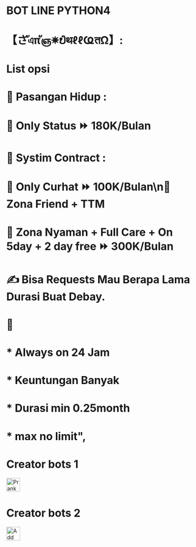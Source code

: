 # BOT LINE PYTHON4

# 【さัএπัஞ✵ບิथℓℓҨतΩ】:
# List opsi
# 🤖 Pasangan Hidup :
# 🔰 Only Status ⏩ 180K/Bulan
# 🤖 Systim Contract :
# 🔰 Only Curhat ⏩ 100K/Bulan\n🔰 Zona Friend + TTM
# 🔰 Zona Nyaman + Full Care + On 5day + 2 day free ⏩ 300K/Bulan
# ✍️ Bisa Requests Mau Berapa Lama Durasi Buat Debay.
# 📃
# * Always on 24 Jam
# * Keuntungan Banyak
# * Durasi min 0.25month
# * max no limit",

# Creator bots 1
<a href="https://line.me/R/ti/p/~self_js"><img height="36" border="0" alt="PrankBots" src="https://scdn.line-apps.com/n/line_add_friends/btn/en.png"></a>
# Creator bots 2
<a href="https://line.me/R/ti/p/~max_pv"><img height="36" border="0" alt="Add Friend" src="https://scdn.line-apps.com/n/line_add_friends/btn/en.png"></a>
